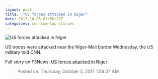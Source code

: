 ```yaml
---
layout: post
title:  "US forces attacked in Niger"
date: 2017-10-05 01:56:27Z
categories: cnn-com-top-stories
---
```


![US forces attacked in Niger](http://i2.cdn.cnn.com/cnnnext/dam/assets/171004190742-niger-map-super-tease.jpg)

US troops were attacked near the Niger-Mali border Wednesday, the US military told CNN.


Full story on F3News: [US forces attacked in Niger](http://www.f3nws.com/n/chJUhH)

> Posted on: Thursday, October 5, 2017 1:56:27 AM

